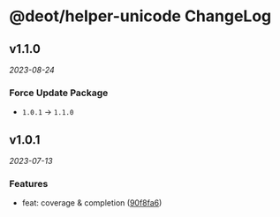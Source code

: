 # @deot/helper-unicode ChangeLog

## v1.1.0

_2023-08-24_

### Force Update Package

- `1.0.1` -> `1.1.0`

## v1.0.1

_2023-07-13_

### Features

- feat: coverage & completion ([90f8fa6](https://github.com/deot/helper/commit/90f8fa6fe993ed06848c03f74588a330f7b013b2))
